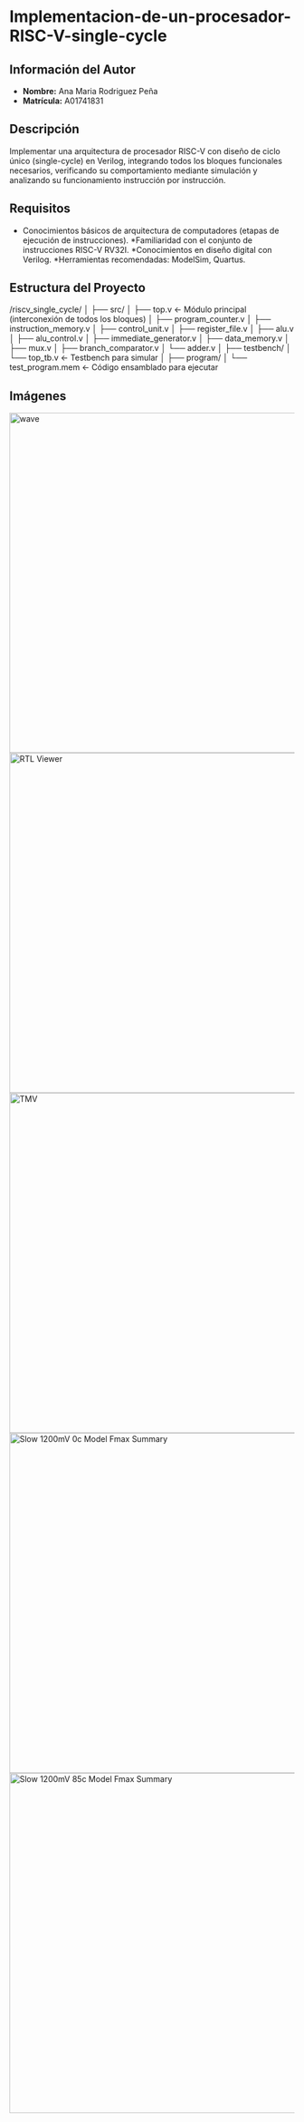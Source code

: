 # Implementacion-de-un-procesador-RISC-V-single-cycle

## Información del Autor
- **Nombre:** Ana Maria Rodriguez Peña
- **Matrícula:** A01741831

## Descripción
Implementar una arquitectura de procesador RISC-V con diseño de ciclo único (single-cycle) en Verilog, integrando todos los bloques funcionales necesarios, verificando su comportamiento mediante simulación y analizando su funcionamiento instrucción por instrucción.

## Requisitos
*	Conocimientos básicos de arquitectura de computadores (etapas de ejecución de instrucciones).
*Familiaridad con el conjunto de instrucciones RISC-V RV32I.
*Conocimientos en diseño digital con Verilog.
*Herramientas recomendadas: ModelSim, Quartus.

## Estructura del Proyecto
/riscv_single_cycle/ │ ├── src/ │ ├── top.v ← Módulo principal (interconexión de todos los bloques) │ ├── program_counter.v │ ├── instruction_memory.v │ ├── control_unit.v │ ├── register_file.v │ ├── alu.v │ ├── alu_control.v │ ├── immediate_generator.v │ ├── data_memory.v │ ├── mux.v │ ├── branch_comparator.v │ └── adder.v │ ├── testbench/ │ └── top_tb.v ← Testbench para simular │ ├── program/ │ └── test_program.mem ←
Código ensamblado para ejecutar

## Imágenes
<img src="images/wave.jpg" alt="wave" width="600">
<img src="images/RTL.jpg" alt="RTL Viewer" width="600">
<img src="images/TMV.jpg" alt="TMV" width="600">
<img src="images/Slow_1200mV_0c_Model_Fmax_Summary.jpg" alt="Slow 1200mV 0c Model Fmax Summary" width="600">
<img src="images/Slow_1200mV_85c_Model_Fmax_Summary.jpg" alt="Slow 1200mV 85c Model Fmax Summary" width="600">
